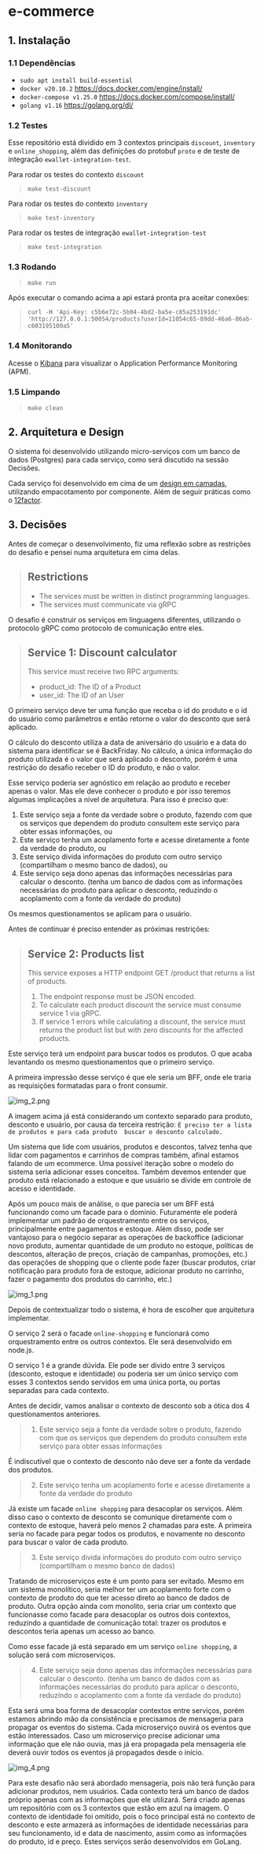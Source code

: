 # e-commerce

## 1. Instalação

### 1.1 Dependências
* `sudo apt install build-essential`
* `docker v20.10.2` https://docs.docker.com/engine/install/
* `docker-compose v1.25.0` https://docs.docker.com/compose/install/
* `golang v1.16` https://golang.org/dl/

### 1.2 Testes
Esse repositório está dividido em 3 contextos principais `discount`, `inventory` e `online_shopping`, 
além das definições do protobuf `proto` e de teste de integração `ewallet-integration-test`.

Para rodar os testes do contexto `discount`
> `make test-discount`

Para rodar os testes do contexto `inventory`
> `make test-inventory` 

Para rodar os testes de integração `ewallet-integration-test`
> `make test-integration`

### 1.3 Rodando
> `make run`

Após executar o comando acima a api estará pronta pra aceitar conexões:

> `curl -H 'Api-Key: c5b6e72c-5b04-4bd2-ba5e-c85a253191dc' 'http://127.0.0.1:50054/products?userId=11054c65-89dd-46a6-86ab-c603195100a5'`

### 1.4 Monitorando

Acesse o [Kibana](http://127.0.0.1:5601/app/apm) para visualizar o Application Performance Monitoring (APM).

### 1.5 Limpando

> `make clean`

## 2. Arquitetura e Design

O sistema foi desenvolvido utilizando micro-serviços com um banco de dados (Postgres) para cada serviço, 
como será discutido na sessão Decisões.

Cada serviço foi desenvolvido em cima de um [design em camadas](https://herbertograca.com/2017/11/16/explicit-architecture-01-ddd-hexagonal-onion-clean-cqrs-how-i-put-it-all-together/), 
utilizando empacotamento por componente. Além de seguir práticas como o [12factor](https://12factor.net/pt_br/).


## 3. Decisões

Antes de começar o desenvolvimento, fiz uma reflexão sobre as restrições do desafio e pensei numa 
arquitetura em cima delas.

> ## Restrictions
> * The services must be written in distinct programming languages.
> * The services must communicate via gRPC

O desafio é construir os serviços em linguagens diferentes, utilizando o 
protocolo gRPC como protocolo de comunicação entre eles. 

> ## Service 1: Discount calculator
> This service must receive two RPC arguments:
> * product_id: The ID of a Product
> * user_id: The ID of an User

O primeiro serviço deve ter uma função que receba o id do produto e o id do usuário como 
parâmetros e então retorne o valor do desconto que será aplicado.

O cálculo do desconto utiliza a data de aniversário do usuário e a data do sistema para 
identificar se é BackFriday. No cálculo, a única informação do produto utilizada é o valor 
que será aplicado o desconto, porém é uma restrição do desafio receber o ID do produto, 
e não o valor.

Esse serviço poderia ser agnóstico em relação ao produto e receber apenas o valor.
Mas ele deve conhecer o produto e por isso teremos algumas implicações a nível de arquitetura. 
Para isso é preciso que:

1. Este serviço seja a fonte da verdade sobre o produto, fazendo com que os serviços que dependem 
   do produto consultem este serviço para obter essas informações, ou
2. Este serviço tenha um acoplamento forte e acesse diretamente a fonte da verdade do produto, ou
3. Este serviço divida informações do produto com outro serviço (compartilham o mesmo 
   banco de dados), ou
4. Este serviço seja dono apenas das informações necessárias para calcular o desconto. 
   (tenha um banco de dados com as informações necessárias do produto 
   para aplicar o desconto, reduzindo o acoplamento com a fonte da verdade do produto)

Os mesmos questionamentos se aplicam para o usuário.

Antes de continuar é preciso entender as próximas restrições:

> ## Service 2: Products list
> This service exposes a HTTP endpoint GET /product that returns a list of products.
> 1. The endpoint response must be JSON encoded.
> 1. To calculate each product discount the service must consume service 1 via gRPC.
> 1. If service 1 errors while calculating a discount, the service must
     returns the product list but with zero discounts for the affected products.

Este serviço terá um endpoint para buscar todos os produtos. O que acaba levantando os
mesmo questionamentos que o primeiro serviço.

A primeira impressão desse serviço é que ele seria um BFF, onde ele traria as 
requisições formatadas para o front consumir. 

![img_2.png](_docs/bff.png)

A imagem acima já está considerando um contexto separado para produto, desconto e usuário,
por causa da terceira restrição: `É preciso ter a lista de produtos e para cada produto 
buscar o desconto calculado.`

Um sistema que lide com usuários, produtos e descontos, talvez tenha que lidar com 
pagamentos e carrinhos de compras também, afinal estamos falando de um ecommerce. 
Uma possível iteração sobre o modelo do sistema seria adicionar esses conceitos.
Também devemos entender que produto está relacionado a estoque e que usuário se divide em
controle de acesso e identidade.

Após um pouco mais de análise, o que parecia ser um BFF está funcionando como 
um facade para o domínio. Futuramente ele poderá implementar um padrão de 
orquestramento entre os serviços, principalmente entre pagamentos e estoque.
Além disso, pode ser vantajoso para o negócio separar as operações de backoffice 
(adicionar novo produto, aumentar quantidade de um produto no estoque, 
políticas de descontos, alteração de preços, criação de campanhas, promoções, etc.) 
das operações de shopping que o cliente pode fazer (buscar produtos, criar notificação 
para produto fora de estoque, adicionar produto no carrinho, fazer o pagamento dos 
produtos do carrinho, etc.)

![img_1.png](_docs/ecommerce.png)

Depois de contextualizar todo o sistema, é hora de escolher que arquitetura implementar.

O serviço 2 será o facade `online-shopping` e funcionará como orquestramento
entre os outros contextos. Ele será desenvolvido em node.js.

O serviço 1 é a grande dúvida. Ele pode ser divido entre 3 serviços (desconto, estoque e 
identidade) ou poderia ser um único serviço com esses 3 contextos sendo servidos em uma 
única porta, ou portas separadas para cada contexto. 

Antes de decidir, vamos analisar o contexto de desconto sob a ótica dos 4 questionamentos
anteriores.

> 1. Este serviço seja a fonte da verdade sobre o produto, fazendo com que os serviços que dependem
     do produto consultem este serviço para obter essas informações

É indiscutível que o contexto de desconto não deve ser a fonte da verdade dos produtos.

> 2. Este serviço tenha um acoplamento forte e acesse diretamente a fonte da verdade do produto

Já existe um facade `online shopping` para desacoplar os serviços. Além disso caso o contexto de desconto se 
comunique diretamente com o contexto de estoque, haverá pelo menos 2 chamadas para este.
A primeira seria no facade para pegar todos os produtos, e novamente no desconto para 
buscar o valor de cada produto.

> 3. Este serviço divida informações do produto com outro serviço (compartilham o mesmo
     banco de dados)

Tratando de microserviços este é um ponto para ser evitado. Mesmo em um sistema 
monolítico, seria melhor ter um acoplamento forte com o contexto de produto do que
ter acesso direto ao banco de dados de produto. Outra opção ainda com monolito, seria criar um contexto 
que funcionasse como facade para desacoplar os outros dois contextos, reduzindo a
quantidade de comunicação total: trazer os produtos e descontos teria apenas um 
acesso ao banco. 

Como esse facade já está separado em um serviço `online shopping`, a solução
será com microserviços.

> 4. Este serviço seja dono apenas das informações necessárias para calcular o desconto.
     (tenha um banco de dados com as informações necessárias do produto
     para aplicar o desconto, reduzindo o acoplamento com a fonte da verdade do produto)

Esta será uma boa forma de desacoplar contextos entre serviços, porém estamos abrindo mão da consistência e precisamos de 
mensageria para propagar os eventos do sistema. Cada microserviço ouvirá os eventos
que estão interessados. Caso um microserviço precise adicionar uma informação que ele não
ouvia, mas já era propagada pela mensageria ele deverá ouvir todos os eventos já propagados
desde o início.

![img_4.png](_docs/architecture.png)

Para este desafio não será abordado mensageria, pois não terá função para adicionar produtos, nem usuários.
Cada contexto terá um banco de dados próprio apenas com as informações que ele utilizará.
Será criado apenas um repositório com os 3 contextos que estão em azul na imagem.
O contexto de identidade foi omitido, pois o foco principal está no contexto de desconto e este
armazerá as informações de identidade necessárias para seu funcionamento, id e data de nascimento,
assim como as informações do produto, id e preço. Estes serviços serão desenvolvidos em GoLang.